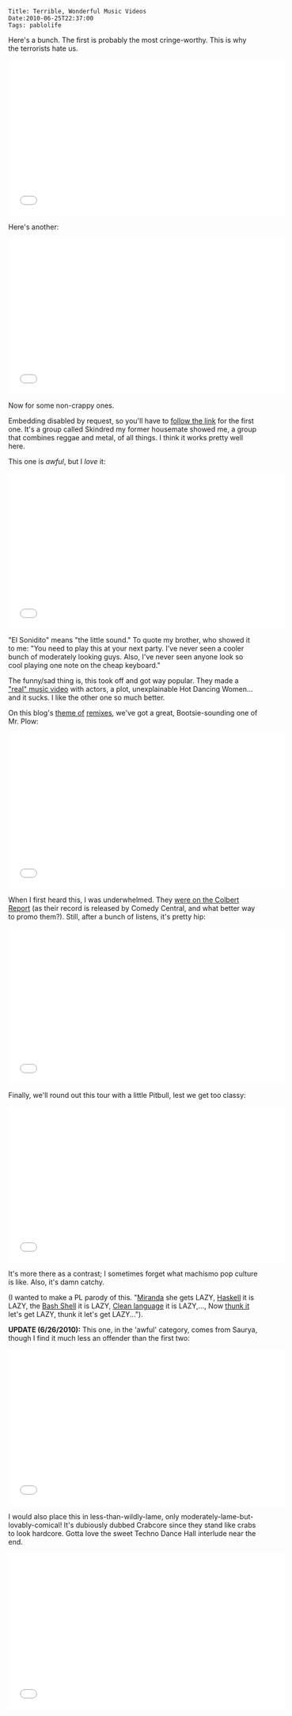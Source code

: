     Title: Terrible, Wonderful Music Videos
    Date:2010-06-25T22:37:00
    Tags: pablolife


Here's a bunch.  The first is probably the most cringe-worthy.  This is why the terrorists hate us.

<!-- more -->

<iframe width="560" height="315" src="//www.youtube.com/embed/ubfWnIid5J8" frameborder="0" allowfullscreen></iframe>

Here's another:

<iframe width="560" height="315" src="//www.youtube.com/embed/N8F5YSA1Oz0" frameborder="0" allowfullscreen></iframe>

Now for some non-crappy ones.

Embedding disabled by request, so you'll have to [follow the link][1] for the
first one. It's a group called Skindred my former housemate showed me, a group
that combines reggae and metal, of all things. I think it works pretty well
here.

This one is _awful_, but I _love_ it:

<iframe width="560" height="315" src="//www.youtube.com/embed/x47NYUbtYb0" frameborder="0" allowfullscreen></iframe>

"El Sonidito" means "the little sound." To quote my brother, who showed it to
me: "You need to play this at your next party. I've never seen a cooler bunch
of moderately looking guys. Also, I've never seen anyone look so cool playing
one note on the cheap keyboard."

The funny/sad thing is, this took off and got way popular. They made a ["real"
music video][2] with actors, a plot, unexplainable Hot Dancing Women... and it
sucks. I like the other one so much better.

On this blog's [theme of][3] [remixes][4], we've got a great, Bootsie-sounding
one of Mr. Plow:

<iframe width="560" height="315" src="//www.youtube.com/embed/5-qYVSw2dw0" frameborder="0" allowfullscreen></iframe>

When I first heard this, I was underwhelmed. They [were on the Colbert
Report][5] (as their record is released by Comedy Central, and what better way
to promo them?). Still, after a bunch of listens, it's pretty hip:

<iframe width="560" height="315" src="//www.youtube.com/embed/LnaeImQ0TSg" frameborder="0" allowfullscreen></iframe>

Finally, we'll round out this tour with a little Pitbull, lest we get too
classy:

<iframe width="560" height="315" src="//www.youtube.com/embed/G7Lyka8Znes" frameborder="0" allowfullscreen></iframe>

It's more there as a contrast; I sometimes forget what machismo pop culture is
like. Also, it's damn catchy.

(I wanted to make a PL parody of this. "[Miranda][6] she gets LAZY,
[Haskell][7] it is LAZY, the [Bash Shell][8] it is LAZY, [Clean language][9]
it is LAZY,..., Now [thunk it][10] let's get LAZY, thunk it let's get
LAZY...").

**UPDATE (6/26/2010):** This one, in the 'awful' category, comes from Saurya,
though I find it much less an offender than the first two:

<iframe width="560" height="315" src="//www.youtube.com/embed/ckMvj1piK58" frameborder="0" allowfullscreen></iframe>

I would also place this in less-than-wildly-lame, only moderately-lame-but-
lovably-comical! It's dubiously dubbed Crabcore since they stand like crabs to
look hardcore. Gotta love the sweet Techno Dance Hall interlude near the end.

<iframe width="560" height="315" src="//www.youtube.com/embed/KDzt6yI3Dw8" frameborder="0" allowfullscreen></iframe>

   [1]: http://www.youtube.com/watch?v=WsQhuxPsSjE
   [2]: http://www.youtube.com/watch?v=-l92QRJPaqk&feature=channel
   [3]: http://www.morepaul.com/2010/04/baal-bless-internet.html
   [4]: http://www.morepaul.com/2010/04/another-remix.html
   [5]: http://www.colbertnation.com/the-colbert-report-videos/239946/july-27-2009/movits-
   [6]: http://miranda.org.uk/
   [7]: http://haskell.org/
   [8]: http://en.wikipedia.org/wiki/Bash_(Unix_shell)
   [9]: http://clean.cs.ru.nl/
   [10]: http://en.wikipedia.org/wiki/Thunk#Functional_programming

